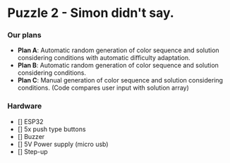 # Puzzle 2 - Simon didn't say. 

### Our plans

* **Plan A**: Automatic random generation of color sequence and solution considering conditions with automatic difficulty adaptation. 
* **Plan B**: Automatic random generation of color sequence and solution considering conditions.
* **Plan C**: Manual generation of color sequence and solution considering conditions. (Code compares user input with solution array)

### Hardware
- [] ESP32
- [] 5x push type buttons 
- [] Buzzer
- [] 5V Power supply (micro usb) 
- [] Step-up 

